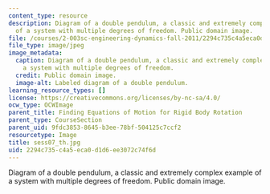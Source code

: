```yaml
---
content_type: resource
description: Diagram of a double pendulum, a classic and extremely complex example
  of a system with multiple degrees of freedom. Public domain image.
file: /courses/2-003sc-engineering-dynamics-fall-2011/2294c735c4a5eca0d1d6ee3072c74f6d_sess07_th.jpg
file_type: image/jpeg
image_metadata:
  caption: Diagram of a double pendulum, a classic and extremely complex example of
    a system with multiple degrees of freedom.
  credit: Public domain image.
  image-alt: Labeled diagram of a double pendulum.
learning_resource_types: []
license: https://creativecommons.org/licenses/by-nc-sa/4.0/
ocw_type: OCWImage
parent_title: Finding Equations of Motion for Rigid Body Rotation
parent_type: CourseSection
parent_uid: 9fdc3853-8645-b3ee-78bf-504125c7ccf2
resourcetype: Image
title: sess07_th.jpg
uid: 2294c735-c4a5-eca0-d1d6-ee3072c74f6d
---
```

Diagram of a double pendulum, a classic and extremely complex example of a system with multiple degrees of freedom. Public domain image.